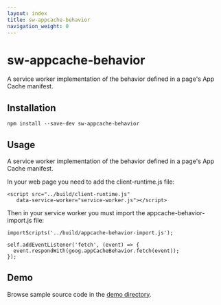 ```yaml
---
layout: index
title: sw-appcache-behavior
navigation_weight: 0
---
```


# sw-appcache-behavior

A service worker implementation of the behavior defined in a page's App Cache manifest.

## Installation

`npm install --save-dev sw-appcache-behavior`

## Usage

A service worker implementation of the behavior defined in a page's App Cache manifest.

In your web page you need to add the client-runtime.js file:

```
<script src="../build/client-runtime.js"
   data-service-worker="service-worker.js"></script>
```

Then in your service worker you must import the appcache-behavior-import.js file:

```
importScripts('../build/appcache-behavior-import.js');

self.addEventListener('fetch', (event) => {
  event.respondWith(goog.appCacheBehavior.fetch(event));
});
```

## Demo

Browse sample source code in the [demo directory](https://github.com/GoogleChrome/sw-appcache-behavior/tree/master/demo).
